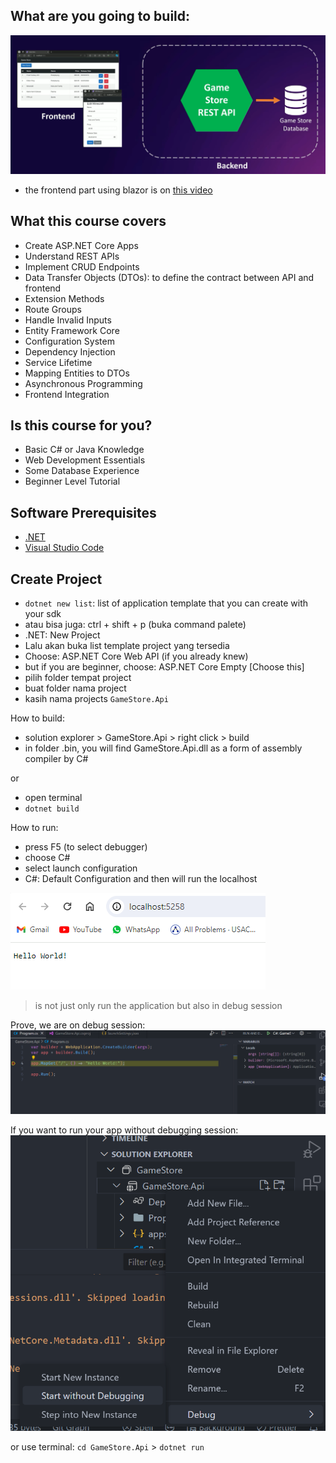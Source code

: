 ## What are you going to build:
![Image](./images/01-system.png) <br>

* the frontend part using blazor is on [this video](https://youtu.be/RBVIclt4sOo?si=dcwnIIcGny1S6-OW)

## What this course covers
* Create ASP.NET Core Apps
* Understand REST APIs
* Implement CRUD Endpoints
* Data Transfer Objects (DTOs): to define the contract between API and frontend
* Extension Methods
* Route Groups
* Handle Invalid Inputs
* Entity Framework Core
* Configuration System
* Dependency Injection
* Service Lifetime
* Mapping Entities to DTOs
* Asynchronous Programming
* Frontend Integration

## Is this course for you?
* Basic C# or Java Knowledge
* Web Development Essentials
* Some Database Experience
* Beginner Level Tutorial

## Software Prerequisites
* [.NET](https://dotnet.microsoft.com/en-us/download)
* [Visual Studio Code](https://code.visualstudio.com/)

## Create Project
* `dotnet new list`: list of application template that you can create with your sdk
* atau bisa juga: ctrl + shift + p (buka command palete)
* .NET: New Project
* Lalu akan buka list template project yang tersedia
* Choose: ASP.NET Core Web API (if you already knew)
* but if you are beginner, choose: ASP.NET Core Empty [Choose this]
* pilih folder tempat project
* buat folder nama project
* kasih nama projects `GameStore.Api`


How to build:
* solution explorer > GameStore.Api > right click > build
* in folder .bin, you will find GameStore.Api.dll as a form of assembly compiler by C#

or
* open terminal
* `dotnet build`

How to run:
* press F5 (to select debugger)
* choose C#
* select launch configuration
* C#: Default Configuration and then will run the localhost

![Image](./images/02-localhost-first.png) <br>

> is not just only run the application but also in debug session

Prove, we are on debug session: <br>
![Image](./images/03-prove-on-debug-session.png)

If you want to run your app without debugging session: <br>
![Image](./images/04-without-debugging.png) 

or use terminal: `cd GameStore.Api` > `dotnet run`